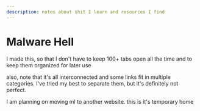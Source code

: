 ```yaml
---
description: notes about shit I learn and resources I find
---
```


# Malware Hell

I made this, so that I don't have to keep 100+ tabs open all the time and to keep them organized for later use

also, note that it's all interconnected and some links fit in multiple categories. I've tried my best to separate them, but it's definitely not perfect.



I am planning on moving ml to another website. this is it's temporary home
